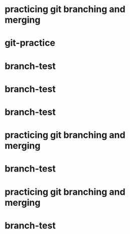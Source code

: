 # practicing git branching and merging
# git-practice
# branch-test
# branch-test
# branch-test
# practicing git branching and merging
# branch-test
# practicing git branching and merging
# branch-test
